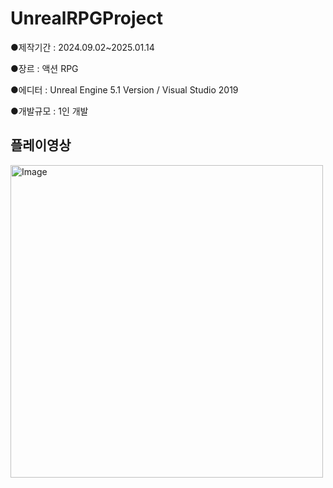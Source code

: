 # UnrealRPGProject
●제작기간 : 2024.09.02~2025.01.14


●장르  : 액션 RPG


●에디터 : Unreal Engine 5.1 Version / Visual Studio 2019


●개발규모 : 1인 개발



## 플레이영상
<a href="https://www.youtube.com/watch?v=VIDEO_ID" target="_blank">
    <img src="https://github.com/user-attachments/assets/1ecc3288-b1d2-455a-9fae-1d85ef38d9ba" alt="Image" width="500">
</a>
